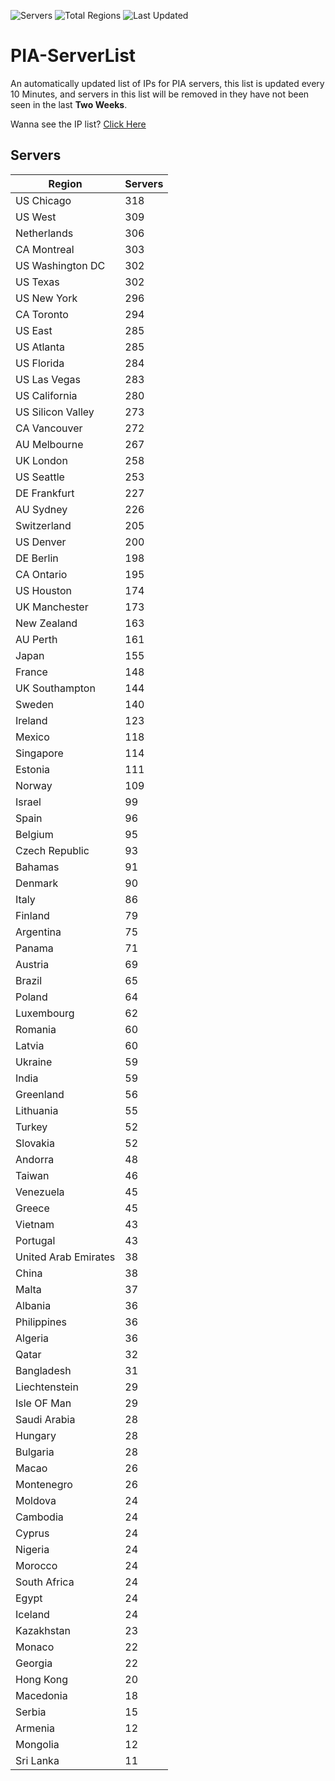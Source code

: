 ![Servers](https://img.shields.io/badge/Servers-10,937-darkgreen)
![Total Regions](https://img.shields.io/badge/Total_Regions-97-darkgreen)
![Last Updated](https://img.shields.io/badge/Last_Updated-December_15_2024_01:01_EST-darkgreen)

# PIA-ServerList
An automatically updated list of IPs for PIA servers, this list is updated every 10 Minutes, and servers in this list will be removed in they have not been seen in the last **Two Weeks**.

Wanna see the IP list? [Click Here](./servers.json)

## Servers
| Region               | Servers |
|----------------------|---------|
| US Chicago | 318 |
| US West | 309 |
| Netherlands | 306 |
| CA Montreal | 303 |
| US Washington DC | 302 |
| US Texas | 302 |
| US New York | 296 |
| CA Toronto | 294 |
| US East | 285 |
| US Atlanta | 285 |
| US Florida | 284 |
| US Las Vegas | 283 |
| US California | 280 |
| US Silicon Valley | 273 |
| CA Vancouver | 272 |
| AU Melbourne | 267 |
| UK London | 258 |
| US Seattle | 253 |
| DE Frankfurt | 227 |
| AU Sydney | 226 |
| Switzerland | 205 |
| US Denver | 200 |
| DE Berlin | 198 |
| CA Ontario | 195 |
| US Houston | 174 |
| UK Manchester | 173 |
| New Zealand | 163 |
| AU Perth | 161 |
| Japan | 155 |
| France | 148 |
| UK Southampton | 144 |
| Sweden | 140 |
| Ireland | 123 |
| Mexico | 118 |
| Singapore | 114 |
| Estonia | 111 |
| Norway | 109 |
| Israel | 99 |
| Spain | 96 |
| Belgium | 95 |
| Czech Republic | 93 |
| Bahamas | 91 |
| Denmark | 90 |
| Italy | 86 |
| Finland | 79 |
| Argentina | 75 |
| Panama | 71 |
| Austria | 69 |
| Brazil | 65 |
| Poland | 64 |
| Luxembourg | 62 |
| Romania | 60 |
| Latvia | 60 |
| Ukraine | 59 |
| India | 59 |
| Greenland | 56 |
| Lithuania | 55 |
| Turkey | 52 |
| Slovakia | 52 |
| Andorra | 48 |
| Taiwan | 46 |
| Venezuela | 45 |
| Greece | 45 |
| Vietnam | 43 |
| Portugal | 43 |
| United Arab Emirates | 38 |
| China | 38 |
| Malta | 37 |
| Albania | 36 |
| Philippines | 36 |
| Algeria | 36 |
| Qatar | 32 |
| Bangladesh | 31 |
| Liechtenstein | 29 |
| Isle OF Man | 29 |
| Saudi Arabia | 28 |
| Hungary | 28 |
| Bulgaria | 28 |
| Macao | 26 |
| Montenegro | 26 |
| Moldova | 24 |
| Cambodia | 24 |
| Cyprus | 24 |
| Nigeria | 24 |
| Morocco | 24 |
| South Africa | 24 |
| Egypt | 24 |
| Iceland | 24 |
| Kazakhstan | 23 |
| Monaco | 22 |
| Georgia | 22 |
| Hong Kong | 20 |
| Macedonia | 18 |
| Serbia | 15 |
| Armenia | 12 |
| Mongolia | 12 |
| Sri Lanka | 11 |